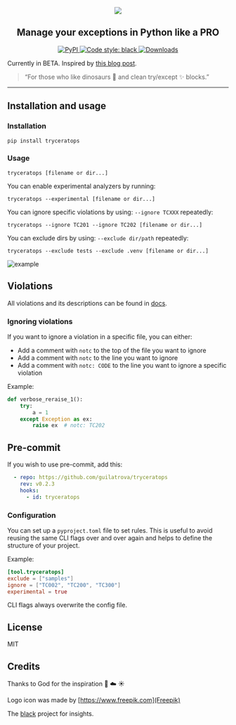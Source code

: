 <p align="center">
    <img src="https://raw.githubusercontent.com/guilatrova/tryceratops/main/img/logo.png">
</p>

<h2 align="center">Manage your exceptions in Python like a PRO</h2>

<p align="center">
  <a href="https://pypi.org/project/tryceratops/">
    <img alt="PyPI" src="https://img.shields.io/pypi/v/tryceratops">
  </a>
  <a href="https://github.com/psf/black">
    <img alt="Code style: black" src="https://img.shields.io/badge/code%20style-black-000000.svg">
  </a>
  <a href="https://pepy.tech/project/tryceratops/">
    <img alt="Downloads" src="https://static.pepy.tech/personalized-badge/tryceratops?period=total&units=international_system&left_color=grey&right_color=blue&left_text=%F0%9F%A6%96%20Downloads">
  </a>

</p>

Currently in BETA.
Inspired by [this blog post](https://blog.guilatrova.dev/handling-exceptions-in-python-like-a-pro/).

> “For those who like dinosaurs 🦖 and clean try/except ✨ blocks.”

---

## Installation and usage

### Installation

```
pip install tryceratops
```

### Usage

```
tryceratops [filename or dir...]
```

You can enable experimental analyzers by running:

```
tryceratops --experimental [filename or dir...]
```

You can ignore specific violations by using: `--ignore TCXXX` repeatedly:

```
tryceratops --ignore TC201 --ignore TC202 [filename or dir...]
```

You can exclude dirs by using: `--exclude dir/path` repeatedly:

```
tryceratops --exclude tests --exclude .venv [filename or dir...]
```

![example](https://raw.githubusercontent.com/guilatrova/tryceratops/main/img/tryceratops-example2.gif)

## Violations

All violations and its descriptions can be found in [docs](https://github.com/guilatrova/tryceratops/tree/main/docs/violations).

### Ignoring violations

If you want to ignore a violation in a specific file, you can either:

- Add a comment with `notc` to the top of the file you want to ignore
- Add a comment with `notc` to the line you want to ignore
- Add a comment with `notc: CODE` to the line you want to ignore a specific violation

Example:

```py
def verbose_reraise_1():
    try:
        a = 1
    except Exception as ex:
        raise ex  # notc: TC202
```

## Pre-commit

If you wish to use pre-commit, add this:

```yaml
  - repo: https://github.com/guilatrova/tryceratops
    rev: v0.2.3
    hooks:
      - id: tryceratops
```

### Configuration

You can set up a `pyproject.toml` file to set rules.
This is useful to avoid reusing the same CLI flags over and over again and helps to define the structure of your project.

Example:

```toml
[tool.tryceratops]
exclude = ["samples"]
ignore = ["TC002", "TC200", "TC300"]
experimental = true
```

CLI flags always overwrite the config file.

## License

MIT

## Credits

Thanks to God for the inspiration 🙌 ☁️ ☀️

Logo icon was made by [https://www.freepik.com](Freepik)

The [black](https://github.com/psf/black) project for insights.
